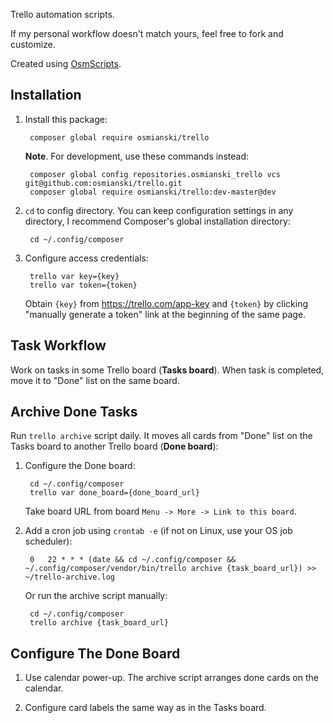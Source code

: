 Trello automation scripts. 

If my personal workflow doesn't match yours, feel free to fork and customize.

Created using [OsmScripts](https://github.com/osmscripts/osmscripts).

## Installation

1. Install this package:

        composer global require osmianski/trello

    **Note**. For development, use these commands instead:

        composer global config repositories.osmianski_trello vcs git@github.com:osmianski/trello.git
        composer global require osmianski/trello:dev-master@dev

2. `cd` to config directory. You can keep configuration settings in any directory, I recommend Composer's global installation directory:

        cd ~/.config/composer
    
3. Configure access credentials: 

        trello var key={key}
        trello var token={token}
    
    Obtain `{key}` from <https://trello.com/app-key> and `{token}` by clicking "manually generate a token" link at the beginning of the same page.

## Task Workflow

Work on tasks in some Trello board (**Tasks board**). When task is completed, move it to "Done" list on the same board.

## Archive Done Tasks

Run `trello archive` script daily. It moves all cards from "Done" list on the Tasks board to another Trello board (**Done board**): 

1. Configure the Done board:

        cd ~/.config/composer
        trello var done_board={done_board_url}
        
    Take board URL from board `Menu -> More -> Link to this board`.        
 
2. Add a cron job using `crontab -e` (if not on Linux, use your OS job scheduler):

        0   22 * * * (date && cd ~/.config/composer && ~/.config/composer/vendor/bin/trello archive {task_board_url}) >> ~/trello-archive.log

    Or run the archive script manually:

        cd ~/.config/composer
        trello archive {task_board_url}

## Configure The Done Board

1. Use calendar power-up. The archive script arranges done cards on the calendar.

2. Configure card labels the same way as in the Tasks board.     
